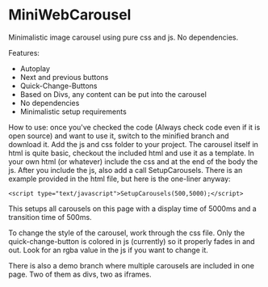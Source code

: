 # MiniWebCarousel
Minimalistic image carousel using pure css and js. No dependencies.

Features:
* Autoplay
* Next and previous buttons
* Quick-Change-Buttons
* Based on Divs, any content can be put into the carousel
* No dependencies
* Minimalistic setup requirements

How to use: once you've checked the code (Always check code even if it is open source) and want to use it, switch to the minified branch and download it. Add the js and css folder to your project. The carousel itself in html is quite basic, checkout the included html and use it as a template. In your own html (or whatever) include the css and at the end of the body the js. After you include the js, also add a call SetupCarousels. There is an example provided in the html file, but here is the one-liner anyway:
```
<script type="text/javascript">SetupCarousels(500,5000);</script>
``` 
This setups all carousels on this page with a display time of 5000ms and a transition time of 500ms.

To change the style of the carousel, work through the css file. Only the quick-change-button is colored in js (currently) so it properly fades in and out. Look for an rgba value in the js if you want to change it.

There is also a demo branch where multiple carousels are included in one page. Two of them as divs, two as iframes.
